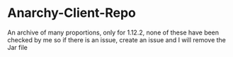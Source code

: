 # Anarchy-Client-Repo
An archive of many proportions, only for 1.12.2, none of these have been checked by me so if there is an issue, create an issue and I will remove the Jar file
